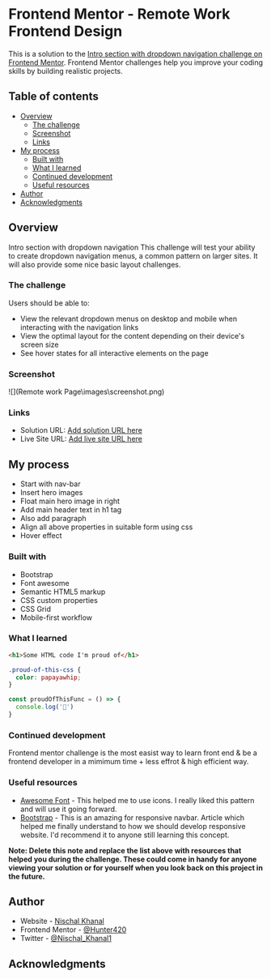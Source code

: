 # Frontend Mentor - Remote Work Frontend Design

This is a solution to the [Intro section with dropdown navigation challenge on Frontend Mentor](https://www.frontendmentor.io/challenges/intro-section-with-dropdown-navigation-ryaPetHE5). Frontend Mentor challenges help you improve your coding skills by building realistic projects. 

## Table of contents

- [Overview](#overview)
  - [The challenge](#the-challenge)
  - [Screenshot](#screenshot)
  - [Links](#links)
- [My process](#my-process)
  - [Built with](#built-with)
  - [What I learned](#what-i-learned)
  - [Continued development](#continued-development)
  - [Useful resources](#useful-resources)
- [Author](#author)
- [Acknowledgments](#acknowledgments)


## Overview
Intro section with dropdown navigation
This challenge will test your ability to create dropdown navigation menus, a common pattern on larger sites. It will also provide some nice basic layout challenges.

### The challenge

Users should be able to:

- View the relevant dropdown menus on desktop and mobile when interacting with the navigation links
- View the optimal layout for the content depending on their device's screen size
- See hover states for all interactive elements on the page

### Screenshot

![](Remote work Page\images\screenshot.png)


### Links

- Solution URL: [Add solution URL here](https://github.com/WorkingWithHunters/Remote-work-Frontend)
- Live Site URL: [Add live site URL here](https://remoteworkfrontend.com)

## My process
- Start with nav-bar
- Insert hero images
- Float  main hero image in right
- Add main header text in h1 tag
- Also add paragraph 
- Align all above properties in suitable form using css
- Hover effect

### Built with
- Bootstrap
- Font awesome
- Semantic HTML5 markup
- CSS custom properties
- CSS Grid
- Mobile-first workflow

### What I learned

```html
<h1>Some HTML code I'm proud of</h1>
```
```css
.proud-of-this-css {
  color: papayawhip;
}
```
```js
const proudOfThisFunc = () => {
  console.log('🎉')
}
```

### Continued development

Frontend mentor challenge is the most easist way to learn front end & be a frontend developer in a mimimum time + less effrot & high efficient way.

### Useful resources

- [Awesome Font](https://fontawesome.com/) - This helped me to use icons. I really liked this pattern and will use it going forward.
- [Bootstrap](https://getbootstrap.com/) - This is an amazing for responsive navbar. Article which helped me finally understand to how we should develop responsive website. I'd recommend it to anyone still learning this concept.

**Note: Delete this note and replace the list above with resources that helped you during the challenge. These could come in handy for anyone viewing your solution or for yourself when you look back on this project in the future.**

## Author

- Website - [Nischal Khanal](https://www.khanalnischal.com.np)
- Frontend Mentor - [@Hunter420](https://www.frontendmentor.io/profile/Hunter420)
- Twitter - [@Nischal_Khanal1](https://www.twitter.com/Nischal_khanal1)



## Acknowledgments


